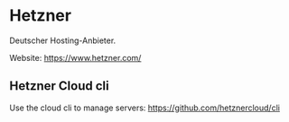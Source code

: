 # Hetzner
Deutscher Hosting-Anbieter.

Website: https://www.hetzner.com/

## Hetzner Cloud cli

Use the cloud cli to manage servers: https://github.com/hetznercloud/cli